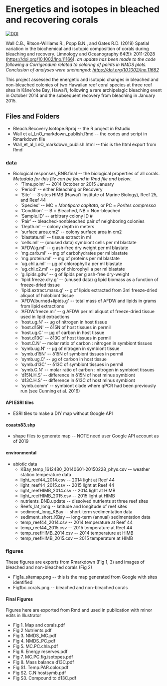 # Energetics and isotopes in bleached and recovering corals 
<a href="https://zenodo.org/badge/latestdoi/148847554"><img src="https://zenodo.org/badge/148847554.svg" alt="DOI"></a>


Wall C.B., Ritson-Williams R., Popp B.N., and Gates R.D. (2019) Spatial variation in the biochemical and isotopic composition of corals during bleaching and recovery. Limnology and Oceanography 64(5): 2011-2028 (https://doi.org/10.1002/lno.11166).
*an update has been made to the code following a Corrigendum related to coloring of points in NMDS plots. Conclusion of analyses were unchanged: https://doi.org/10.1002/lno.11662*

This project assessed the energetic and isotopic changes in bleached and non-bleached colonies of two Hawaiian reef coral species at three reef sites in Kāne'ohe Bay, Hawai'i, following a rare archipelagic bleaching event in October 2014 and the subsequent recovery from bleaching in January 2015.

## Files and Folders
- Bleach.Recovery.Isotope.Rproj -- the R project in Rstudio
- Wall et al_LnO_markdown_publish.Rmd -- the codes and script in Rmarkdown file
- Wall_et_al_LnO_markdown_publish.html -- this is the html export from Rmd

### data
- Biological responses_BNB.final -- the biological properties of all corals. 
  _Metadata for this file can be found in Rmd file and below_. 
     - 'Time.point' -- 2014 October or 2015 January
     - 'Period' -- either Bleaching or Recovery
     - 'Site' -- 3 sites HIMB (Hawai'i Institute of Marine Biology), Reef 25, and Reef 44
     - 'Species' -- MC = _Montipora capitata_, or PC = _Porites compressa_
     - 'Condition' -- B = Bleached, NB = Non-bleached
     - 'Sample.ID' -- arbitrary colony ID #
     - 'Pair' -- bleached-nonbleached pair of neighboring colonies
     - 'Depth.m' -- colony depth in meters
     - 'surface.area.cm2' -- colony surface area in cm2
     - 'blastate.ml' -- tissue extract in ml
     - 'cells.ml' -- (unused data) symbiont cells per ml blastate
     - 'AFDW.g.ml' -- g ash-free dry weight per ml blastate
     - 'mg.carb.ml' -- mg of carbohydrates per ml blastate
     - 'mg.protein.ml' -- mg of proteins per ml blastate
     - 'ug.chl.a.ml' -- μg of chlorophyll a per ml blastate
     - 'ug.chl.c2.ml' -- μg of chlorophyll a per ml blastate
     - 'g.lipids.gdw' -- g of lipids per g ash-free dry-weight
     - 'lipid.freeze.dry.g' -- (unused data) g lipid biomass as a function of freeze-dried tissue
     - 'lipid.extract.mass.g' -- g of lipids extracted from 3ml freeze-dried aliquot of holobiont tissue
     - 'AFDW.burned+lipids.g' -- total mass of AFDW and lipids in grams from lipid extractions
     - 'AFDW.freeze.ml' -- g AFDW per ml aliquot of freeze-dried tissue used in lipid extractions
     - 'host.ug.N' -- μg of nitrogen in host tissue
     - 'host.d15N' -- δ15N of host tissues in permil
     - 'host.ug.C' -- μg of carbon in host tissue
     - 'host.d13C' -- δ13C of host tissues in permil
     - 'host.C.N' -- molar ratio of carbon : nitrogen in symbiont tissues
     - 'symb.ug.N' -- μg of nitrogen in symbiont tissue
     - 'symb.d15N' -- δ15N of symbiont tissues in permil
     - 'symb.ug.C' -- μg of carbon in host tissue
     - 'symb.d13C' -- δ13C of symbiont tissues in permil
     - 'symb.C.N' -- molar ratio of carbon : nitrogen in symbiont tissues
     - 'd15N.H.S' -- difference in δ15N of host minus symbiont
     - 'd13C.H.S' -- difference in δ13C of host minus symbiont
     - 'symb.comm' -- symbiont clade where qPCR had been previously run (see Cunning et al. 2016)
     
#### API ESRI tiles
- ESRI tiles to make a DIY map without Google API
#### coastn83.shp 
- shape files to generate map -- NOTE need user Google API account as of 2019
#### environmental
- abiotic data
     - KBay_temp_1612480_20140601-20150228_phys.csv -- weather station temperature data
     - light_reef44_2014.csv -- 2014 light at Reef 44
     - light_reef44_2015.csv -- 2015 light at Reef 44
     - light_reefHIMB_2014.csv -- 2014 light at HIMB
     - light_reefHIMB_2015.csv -- 2015 light at HIMB
     - nutrients_BNB.update -- dissolved nutrients at three reef sites
     - Reefs_lat_long -- latitude and longitude of reef sites
     - sediment_long_KBay -- short-term sedimentation data
     - sediment_short_KBay -- long-term (annual) sedimentation data
     - temp_reef44_2014.csv -- 2014 temperature at Reef 44
     - temp_reef44_2015.csv -- 2015 temperature at Reef 44
     - temp_reefHIMB_2014.csv -- 2014 temperature at HIMB
     - temp_reefHIMB_2015.csv -- 2015 temperature at HIMB
      
### figures
These figures are exports from Rmarkdown (Fig 1, 3) and images of bleached and non-bleached corals (Fig 2)
- Fig1a_sitemap.png -- this is the map generated from Google with sites identified
- Fig1bc.corals.png -- bleached and non-bleached corals

#### Final Figures
Figures here are exported from Rmd and used in publication with minor edits in Illustrator
- Fig 1. Map and corals.pdf
- Fig 2 Nutrients.pdf
- Fig 3. NMDS_MC.pdf
- Fig 4. NMDS_PC.pdf
- Fig 5. MC.PC.chla.pdf
- Fig 6. Energy reserves.pdf
- Fig 7. MC.PC.fig.isotopes.pdf
- Fig 8. Mass balance d13C.pdf
- Fig S1. Temp.PAR.color.pdf
- Fig S2. C.N hostsymb.pdf
- Fig S3. Compound to d13C.pdf
